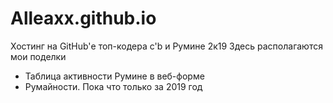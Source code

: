 # Alleaxx.github.io
Хостинг на GitHub'е топ-кодера c'b и Румине 2к19
Здесь располагаются мои поделки
- Таблица активности Румине в веб-форме
- Румайности. Пока что только за 2019 год